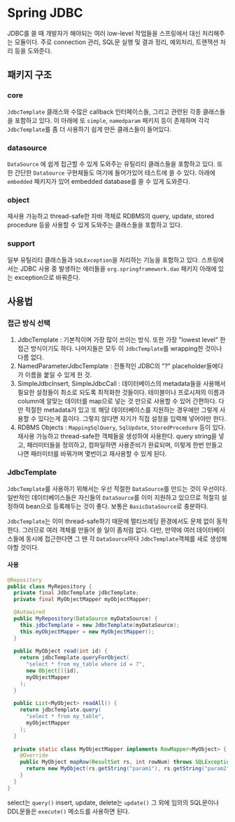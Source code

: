 # Spring JDBC

JDBC를 쓸 때 개발자가 해야되는 여러 low-level 작업들을 스프링에서 대신 처리해주는 모듈이다. 주로 connection 관리, SQL문 실행 및 결과 정리, 예외처리, 트랜잭션 처리 등을 도와준다.

## 패키지 구조

### core

`JdbcTemplate` 클래스와 수많은 callback 인터페이스들, 그리고 관련된 각종 클래스들을 포함하고 있다. 이 아래에 또 `simple`, `namedparam` 패키지 등이 존재하며 각각 `JdbcTemplate`를 좀 더 사용하기 쉽게 만든 클래스들이 들어있다.

### datasource

`DataSource` 에 쉽게 접근할 수 있게 도와주는 유틸리티 클래스들을 포함하고 있다. 또한 간단한 `DataSource` 구현체들도 여기에 들어가있어 테스트에 쓸 수 있다. 아래에 `embedded` 패키지가 있어 embedded database를 쓸 수 있게 도와준다.

### object

재사용 가능하고 thread-safe한 자바 객체로 RDBMS의 query, update, stored procedure 등을 사용할 수 있게 도와주는 클래스들을 포함하고 있다.

### support

일부 유틸리티 클래스들과 `SQLException`을 처리하는 기능을 포함하고 있다. 스프링에서는 JDBC 사용 중 발생하는 에러들을 `org.springframework.dao` 패키지 아래에 있는 exception으로 바꿔준다.

## 사용법

### 접근 방식 선택

1. JdbcTemplate : 기본적이며 가장 많이 쓰이는 방식. 또한 가장 "lowest level" 한 접근 방식이기도 하다. 나머지들은 모두 이 `JdbcTemplate`를 wrapping한 것이나 다름 없다.
1. NamedParameterJdbcTemplate : 전통적인 JDBC의 "?" placeholder들에다가 이름을 붙일 수 있게 한 것.
1. SimpleJdbcInsert, SimpleJdbcCall : 데이터베이스의 metadata들을 사용해서 필요한 설정들이 최소로 되도록 최적화한 것들이다. 테이블이나 프로시져의 이름과 column에 알맞는 데이터를 map으로 넣는 것 만으로 사용할 수 있어 간편하다. 다만 적절한 metadata가 있고 또 해당 데이터베이스를 지원하는 경우에만 그렇게 사용할 수 있다는게 흠이다. 그렇지 않다면 자기가 직접 설정을 입력해 넣어야만 한다.
1. RDBMS Objects : `MappingSqlQuery`, `SqlUpdate`, `StoredProcedure` 등이 있다. 재사용 가능하고 thread-safe한 객체들을 생성하여 사용한다. query string을 넣고, 패러미터들을 정의하고, 컴파일하면 사용준비가 완료되며, 이렇게 한번 만들고 나면 패러미터를 바꿔가며 몇번이고 재사용할 수 있게 된다.

### JdbcTemplate

`JdbcTemplate`를 사용하기 위해서는 우선 적절한 `DataSource`를 만드는 것이 우선이다. 일반적인 데이터베이스들은 자신들의 `DataSource`를 이미 지원하고 있으므로 적절히 설정하여 bean으로 등록해두는 것이 좋다. 보통은 `BasicDataSource`로 충분하다.

`JdbcTemplate`는 이미 thread-safe하기 때문에 멀티쓰레딩 환경에서도 문제 없이 동작한다. 그러므로 여러 객체를 만들어 쓸 일이 좀처럼 없다. 다만, 만약에 여러 데이터베이스들에 동시에 접근한다면 그 땐 각 `DataSource`마다 `JdbcTemplate`객체를 새로 생성해야할 것이다.

#### 사용

``` java
@Repository
public class MyRepository {
  private final JdbcTemplate jdbcTemplate;
  private final MyObjectMapper myObjectMapper;

  @Autowired
  public MyRepository(DataSource myDataSource) {
    this.jdbcTemplate = new JdbcTemplate(myDataSource);
    this.myObjectMapper = new MyObjectMapper();
  }
  
  public MyObject read(int id) {
    return jdbcTemplate.queryForObject(
      "select * from my_table where id = ?",
      new Object[]{id},
      myObjectMapper
    );
  }
  
  public List<MyObject> readAll() {
    return jdbcTemplate.query(
      "select * from my_table",
      myObjectMapper
    );
  }
  
  private static class MyObjectMapper implements RowMapper<MyObject> {
    @Override
    public MyObject mapRow(ResultSet rs, int rowNum) throws SQLException {
      return new MyObject(rs.getString("param1"), rs.getString("param2"));
    }
  }
}
```

select는 `query()`
insert, update, delete는 `update()`
그 외에 임의의 SQL문이나 DDL문들은 `execute()` 메소드를 사용하면 된다.

